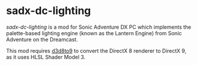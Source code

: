 # sadx-dc-lighting
*sadx-dc-lighting* is a mod for Sonic Adventure DX PC which implements the palette-based lighting engine (known as the Lantern Engine) from Sonic Adventure on the Dreamcast.

This mod requires [d3d8to9](https://github.com/crosire/d3d8to9) to convert the DirectX 8 renderer to DirectX 9, as it uses HLSL Shader Model 3.
